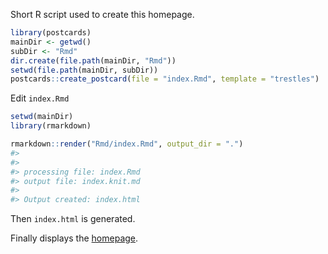 
<!-- README.md is generated from README.Rmd. Please edit that file -->

Short R script used to create this homepage.

``` r
library(postcards)
mainDir <- getwd()
subDir <- "Rmd"
dir.create(file.path(mainDir, "Rmd"))
setwd(file.path(mainDir, subDir))
postcards::create_postcard(file = "index.Rmd", template = "trestles")
```

Edit `index.Rmd`

``` r
setwd(mainDir)
library(rmarkdown)

rmarkdown::render("Rmd/index.Rmd", output_dir = ".")
#> 
#> 
#> processing file: index.Rmd
#> output file: index.knit.md
#> 
#> Output created: index.html
```

Then `index.html` is generated.

Finally displays the [homepage](https://danymukesha.github.io/).
